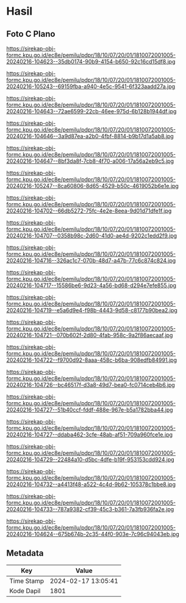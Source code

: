 # Hasil

## Foto C Plano

https://sirekap-obj-formc.kpu.go.id/ec8e/pemilu/pdpr/18/10/07/20/01/1810072001005-20240216-104623--35db0174-90b9-4154-b650-92c16cd15df8.jpg

https://sirekap-obj-formc.kpu.go.id/ec8e/pemilu/pdpr/18/10/07/20/01/1810072001005-20240216-105243--69159fba-a940-4e5c-9541-6f323aadd27a.jpg

https://sirekap-obj-formc.kpu.go.id/ec8e/pemilu/pdpr/18/10/07/20/01/1810072001005-20240216-104643--72ae6599-22cb-46ee-975d-6b128b1944df.jpg

https://sirekap-obj-formc.kpu.go.id/ec8e/pemilu/pdpr/18/10/07/20/01/1810072001005-20240216-104646--3a9d87ea-a2b0-4fbf-8814-b9b17d1a5ab8.jpg

https://sirekap-obj-formc.kpu.go.id/ec8e/pemilu/pdpr/18/10/07/20/01/1810072001005-20240216-104647--8bf3da8f-7cb8-4f70-a006-17a56a2eb9c5.jpg

https://sirekap-obj-formc.kpu.go.id/ec8e/pemilu/pdpr/18/10/07/20/01/1810072001005-20240216-105247--8ca60806-8d65-4529-b50c-4619052b6e1e.jpg

https://sirekap-obj-formc.kpu.go.id/ec8e/pemilu/pdpr/18/10/07/20/01/1810072001005-20240216-104702--66db5272-75fc-4e2e-8eea-9d01d71dfe1f.jpg

https://sirekap-obj-formc.kpu.go.id/ec8e/pemilu/pdpr/18/10/07/20/01/1810072001005-20240216-104707--0358b98c-2d60-41d0-ae4d-9202c1edd2f9.jpg

https://sirekap-obj-formc.kpu.go.id/ec8e/pemilu/pdpr/18/10/07/20/01/1810072001005-20240216-104716--326ac1c7-070b-48d7-a47b-77c6c874c824.jpg

https://sirekap-obj-formc.kpu.go.id/ec8e/pemilu/pdpr/18/10/07/20/01/1810072001005-20240216-104717--15586be6-9d23-4a56-bd68-d294e7efe855.jpg

https://sirekap-obj-formc.kpu.go.id/ec8e/pemilu/pdpr/18/10/07/20/01/1810072001005-20240216-104719--e5a6d9e4-f98b-4443-9d58-c8177b90bea2.jpg

https://sirekap-obj-formc.kpu.go.id/ec8e/pemilu/pdpr/18/10/07/20/01/1810072001005-20240216-104721--070b602f-2d80-4fab-958c-9a2f86aecaaf.jpg

https://sirekap-obj-formc.kpu.go.id/ec8e/pemilu/pdpr/18/10/07/20/01/1810072001005-20240216-104722--f9700d92-8aaa-458c-b6ba-908edfb84991.jpg

https://sirekap-obj-formc.kpu.go.id/ec8e/pemilu/pdpr/18/10/07/20/01/1810072001005-20240216-104726--bc46517f-d3a8-49d7-bea0-fc0714ceb4b6.jpg

https://sirekap-obj-formc.kpu.go.id/ec8e/pemilu/pdpr/18/10/07/20/01/1810072001005-20240216-104727--51b40ccf-fddf-488e-967e-b5a1782bba44.jpg

https://sirekap-obj-formc.kpu.go.id/ec8e/pemilu/pdpr/18/10/07/20/01/1810072001005-20240216-104727--ddaba462-3cfe-48ab-af51-709a960fce1e.jpg

https://sirekap-obj-formc.kpu.go.id/ec8e/pemilu/pdpr/18/10/07/20/01/1810072001005-20240216-104729--22484a10-d5bc-4dfe-b19f-953153cdd924.jpg

https://sirekap-obj-formc.kpu.go.id/ec8e/pemilu/pdpr/18/10/07/20/01/1810072001005-20240216-104732--a4413f48-a522-4c4d-9b62-105378c1bbe8.jpg

https://sirekap-obj-formc.kpu.go.id/ec8e/pemilu/pdpr/18/10/07/20/01/1810072001005-20240216-104733--787a9382-cf39-45c3-b361-7a3fb936fa2e.jpg

https://sirekap-obj-formc.kpu.go.id/ec8e/pemilu/pdpr/18/10/07/20/01/1810072001005-20240216-104624--675b674b-2c35-44f0-903e-7c96c94043eb.jpg


## Metadata

| Key        | Value               |
| ---------- | ------------------- |
| Time Stamp | 2024-02-17 13:05:41 |
| Kode Dapil | 1801                |



